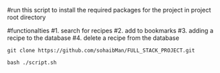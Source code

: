 #run this script to install the required packages for the project in project root directory

#functionalties
#1. search for recipes
#2. add to bookmarks
#3. adding a recipe to the database
#4. delete a recipe from the database

```
git clone https://github.com/sohaibMan/FULL_STACK_PROJECT.git
```

`bash ./script.sh`

